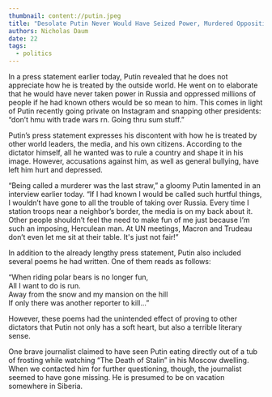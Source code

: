 ```yaml
---
thumbnail: content://putin.jpeg
title: "Desolate Putin Never Would Have Seized Power, Murdered Opposition, If He Knew People Would Be This Mean To Him"
authors: Nicholas Daum
date: 22
tags:
  - politics
---
```


In a press statement earlier today, Putin revealed that he does not appreciate how he is treated by the outside world. He went on to elaborate that he would have never taken power in Russia and oppressed millions of people if he had known others would be so mean to him. This comes in light of Putin recently going private on Instagram and snapping other presidents: “don’t hmu with trade wars rn. Going thru sum stuff.”

Putin’s press statement expresses his discontent with how he is treated by other world leaders, the media, and his own citizens. According to the dictator himself, all he wanted was to rule a country and shape it in his image. However, accusations against him, as well as general bullying, have left him hurt and depressed.

“Being called a murderer was the last straw,” a gloomy Putin lamented in an interview earlier today. “If I had known I would be called such hurtful things, I wouldn’t have gone to all the trouble of taking over Russia. Every time I station troops near a neighbor’s border, the media is on my back about it. Other people shouldn’t feel the need to make fun of me just because I’m such an imposing, Herculean man. At UN meetings, Macron and Trudeau don’t even let me sit at their table. It's just not fair!”

In addition to the already lengthy press statement, Putin also included several poems he had written. One of them reads as follows:

“When riding polar bears is no longer fun,\
All I want to do is run.\
Away from the snow and my mansion on the hill\
If only there was another reporter to kill...”

However, these poems had the unintended effect of proving to other dictators that Putin not only has a soft heart, but also a terrible literary sense.

One brave journalist claimed to have seen Putin eating directly out of a tub of frosting while watching “The Death of Stalin” in his Moscow dwelling. When we contacted him for further questioning, though, the journalist seemed to have gone missing. He is presumed to be on vacation somewhere in Siberia.